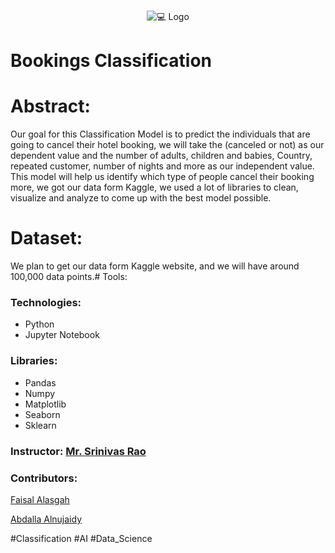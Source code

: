 <!-- PROJECT LOGO -->
<br />
<p align="center">
    <img src="https://cedcommerce.com/blog/wp-content/uploads/2017/02/2.png" alt="💻 Logo">
  </a>
  
# Bookings Classification
# Abstract:
Our goal for this Classification Model is to predict the individuals that are
going to cancel their hotel booking, we will take the (canceled or not) as
our dependent value and the number of adults, children and babies,
Country, repeated customer, number of nights and more as our
independent value. This model will help us identify which type of people
cancel their booking more, we got our data form Kaggle, we used a lot of
libraries to clean, visualize and analyze to come up with the best model
possible. 

# Dataset:
We plan to get our data form Kaggle website, and we will have around 100,000 data points.# Tools:
### Technologies:
- Python
- Jupyter Notebook
### Libraries: 
- Pandas
- Numpy
- Matplotlib
- Seaborn
- Sklearn



### Instructor: [**Mr. Srinivas Rao**]()

### Contributors:

[Faisal Alasgah](https://github.com/FaisalAlasgah)

[Abdalla Alnujaidy](https://github.com/aalnujaidy)

#Classification #AI #Data_Science
